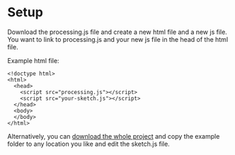 # Setup

Download the processing.js file and create a new html file and a new js file. You want to link to processing.js and your new js file in the head of the html file.

Example html file:
```
<!doctype html>
<html>
  <head>
    <script src="processing.js"></script>
    <script src="your-sketch.js"></script>
  </head>
  <body>
  </body>
</html>
```

Alternatively, you can [download the whole project](https://github.com/lmccart/processing-js/archive/master.zip) and copy the example folder to any location you like and edit the sketch.js file.


